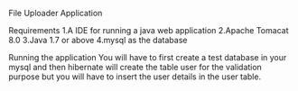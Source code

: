 File Uploader Application
 
Requirements
1.A IDE for running a java web application
2.Apache Tomacat 8.0
3.Java 1.7 or above
4.mysql as the database
 
Running the application
You will have to first create a test database in your mysql and 
then hibernate will create the table user for the validation purpose
but you will have to insert the user details in the user table.
